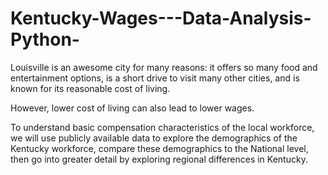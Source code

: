 # Kentucky-Wages---Data-Analysis-Python-
Louisville is an awesome city for many reasons: it offers so many food and entertainment options, is a short drive to visit many other cities, and is known for its reasonable cost of living.

However, lower cost of living can also lead to lower wages.

To understand basic compensation characteristics of the local workforce, we will use publicly available data to explore the demographics of the Kentucky workforce, compare these demographics to the National level, then go into greater detail by exploring regional differences in Kentucky.

